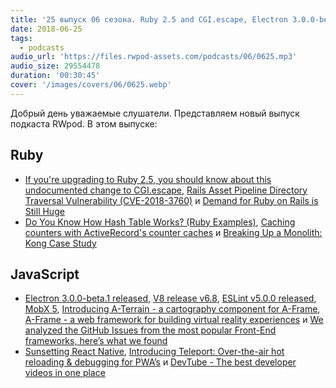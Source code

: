 ```yaml
---
title: '25 выпуск 06 сезона. Ruby 2.5 and CGI.escape, Electron 3.0.0-beta.1, V8 v6.8, ESLint v5.0.0, MobX 5, Breaking Up a Monolith и прочее'
date: 2018-06-25
tags:
  - podcasts
audio_url: 'https://files.rwpod-assets.com/podcasts/06/0625.mp3'
audio_size: 29554478
duration: '00:30:45'
cover: '/images/covers/06/0625.webp'
---
```


Добрый день уважаемые слушатели. Представляем новый выпуск подкаста RWpod. В этом выпуске:

## Ruby

- [If you're upgrading to Ruby 2.5, you should know about this undocumented change to CGI.escape](https://github.com/ruby/ruby/commit/e1b432754553423008a14d39d0901eabc99e7ddb#diff-94952cbdbe387aefd1bb19c8a4684a33), [Rails Asset Pipeline Directory Traversal Vulnerability (CVE-2018-3760)](https://blog.heroku.com/rails-asset-pipeline-vulnerability) и [Demand for Ruby on Rails is Still Huge](https://medium.com/@yoelblum_45935/demand-for-ruby-on-rails-is-still-huge-ea4434926c57)
- [Do You Know How Hash Table Works? (Ruby Examples)](https://anadea.info/blog/how-hash-table-works-ruby-examples), [Caching counters with ActiveRecord's counter caches](https://blog.appsignal.com/2018/06/19/activerecords-counter-cache.html) и [Breaking Up a Monolith: Kong Case Study](https://buttercms.com/books/microservices-for-startups/breaking-up-a-monolith)

## JavaScript

- [Electron 3.0.0-beta.1 released](https://electronjs.org/releases#3.0.0-beta.1), [V8 release v6.8](https://v8project.blogspot.com/2018/06/v8-release-68.html), [ESLint v5.0.0 released](https://eslint.org/blog/2018/06/eslint-v5.0.0-released), [MobX 5](https://github.com/mobxjs/mobx/blob/e17c47833d1812eee6d77914be890aa41e4b7908/CHANGELOG.md#500), [Introducing A-Terrain - a cartography component for A-Frame](https://blog.mozvr.com/introducing-a-terrain/), [A-Frame - a web framework for building virtual reality experiences](https://aframe.io/) и [We analyzed the GitHub Issues from the most popular Front-End frameworks, here’s what we found](https://building.lang.ai/we-analyzed-the-github-issues-from-the-most-popular-front-end-frameworks-heres-what-we-found-c3491b26ec95)
- [Sunsetting React Native](https://medium.com/airbnb-engineering/sunsetting-react-native-1868ba28e30a), [Introducing Teleport: Over-the-air hot reloading & debugging for PWA’s](https://medium.com/@ericsimons/introducing-teleport-over-the-air-hot-reloading-debugging-for-pwas-%EF%B8%8F-efd1e2b1c64c) и [DevTube - The best developer videos in one place](https://dev.tube/)
